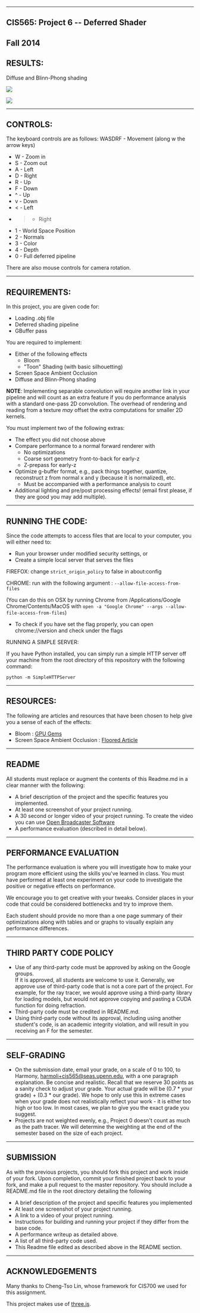 ------------------------------------------------------------------------------
CIS565: Project 6 -- Deferred Shader
-------------------------------------------------------------------------------
Fall 2014
-------------------------------------------------------------------------------
RESULTS:
-------------------------------------------------------------------------------

Diffuse and Blinn-Phong shading

![](https://github.com/DiracSea3921/Project6-DeferredShader/blob/master/Untitled6.png)

![](https://github.com/DiracSea3921/Project6-DeferredShader/blob/master/Untitled1.png)



-------------------------------------------------------------------------------
CONTROLS:
-------------------------------------------------------------------------------

The keyboard controls are as follows:
WASDRF - Movement (along w the arrow keys)
* W - Zoom in
* S - Zoom out
* A - Left
* D - Right
* R - Up
* F - Down
* ^ - Up
* v - Down
* < - Left
* > - Right
* 1 - World Space Position
* 2 - Normals
* 3 - Color
* 4 - Depth
* 0 - Full deferred pipeline

There are also mouse controls for camera rotation.

-------------------------------------------------------------------------------
REQUIREMENTS:
-------------------------------------------------------------------------------

In this project, you are given code for:
* Loading .obj file
* Deferred shading pipeline
* GBuffer pass

You are required to implement:
* Either of the following effects
  * Bloom
  * "Toon" Shading (with basic silhouetting)
* Screen Space Ambient Occlusion
* Diffuse and Blinn-Phong shading

**NOTE**: Implementing separable convolution will require another link in your pipeline and will count as an extra feature if you do performance analysis with a standard one-pass 2D convolution. The overhead of rendering and reading from a texture _may_ offset the extra computations for smaller 2D kernels.

You must implement two of the following extras:
* The effect you did not choose above
* Compare performance to a normal forward renderer with
  * No optimizations
  * Coarse sort geometry front-to-back for early-z
  * Z-prepass for early-z
* Optimize g-buffer format, e.g., pack things together, quantize, reconstruct z from normal x and y (because it is normalized), etc.
  * Must be accompanied with a performance analysis to count
* Additional lighting and pre/post processing effects! (email first please, if they are good you may add multiple).

-------------------------------------------------------------------------------
RUNNING THE CODE:
-------------------------------------------------------------------------------

Since the code attempts to access files that are local to your computer, you
will either need to:

* Run your browser under modified security settings, or
* Create a simple local server that serves the files


FIREFOX: change ``strict_origin_policy`` to false in about:config 

CHROME:  run with the following argument : `--allow-file-access-from-files`

(You can do this on OSX by running Chrome from /Applications/Google
Chrome/Contents/MacOS with `open -a "Google Chrome" --args
--allow-file-access-from-files`)

* To check if you have set the flag properly, you can open chrome://version and
  check under the flags

RUNNING A SIMPLE SERVER: 

If you have Python installed, you can simply run a simple HTTP server off your
machine from the root directory of this repository with the following command:

`python -m SimpleHTTPServer`

-------------------------------------------------------------------------------
RESOURCES:
-------------------------------------------------------------------------------

The following are articles and resources that have been chosen to help give you
a sense of each of the effects:

* Bloom : [GPU Gems](http://http.developer.nvidia.com/GPUGems/gpugems_ch21.html) 
* Screen Space Ambient Occlusion : [Floored
  Article](http://floored.com/blog/2013/ssao-screen-space-ambient-occlusion.html)

-------------------------------------------------------------------------------
README
-------------------------------------------------------------------------------
All students must replace or augment the contents of this Readme.md in a clear 
manner with the following:

* A brief description of the project and the specific features you implemented.
* At least one screenshot of your project running.
* A 30 second or longer video of your project running.  To create the video you
  can use [Open Broadcaster Software](http://obsproject.com) 
* A performance evaluation (described in detail below).

-------------------------------------------------------------------------------
PERFORMANCE EVALUATION
-------------------------------------------------------------------------------
The performance evaluation is where you will investigate how to make your 
program more efficient using the skills you've learned in class. You must have
performed at least one experiment on your code to investigate the positive or
negative effects on performance. 

We encourage you to get creative with your tweaks. Consider places in your code
that could be considered bottlenecks and try to improve them. 

Each student should provide no more than a one page summary of their
optimizations along with tables and or graphs to visually explain any
performance differences.

-------------------------------------------------------------------------------
THIRD PARTY CODE POLICY
-------------------------------------------------------------------------------
* Use of any third-party code must be approved by asking on the Google groups.  
  If it is approved, all students are welcome to use it.  Generally, we approve 
  use of third-party code that is not a core part of the project.  For example, 
  for the ray tracer, we would approve using a third-party library for loading 
  models, but would not approve copying and pasting a CUDA function for doing 
  refraction.
* Third-party code must be credited in README.md.
* Using third-party code without its approval, including using another 
  student's code, is an academic integrity violation, and will result in you 
  receiving an F for the semester.

-------------------------------------------------------------------------------
SELF-GRADING
-------------------------------------------------------------------------------
* On the submission date, email your grade, on a scale of 0 to 100, to Harmony,
  harmoli+cis565@seas.upenn.edu, with a one paragraph explanation.  Be concise and 
  realistic.  Recall that we reserve 30 points as a sanity check to adjust your 
  grade.  Your actual grade will be (0.7 * your grade) + (0.3 * our grade).  We 
  hope to only use this in extreme cases when your grade does not realistically 
  reflect your work - it is either too high or too low.  In most cases, we plan 
  to give you the exact grade you suggest.
* Projects are not weighted evenly, e.g., Project 0 doesn't count as much as 
  the path tracer.  We will determine the weighting at the end of the semester 
  based on the size of each project.


---
SUBMISSION
---
As with the previous projects, you should fork this project and work inside of
your fork. Upon completion, commit your finished project back to your fork, and
make a pull request to the master repository.  You should include a README.md
file in the root directory detailing the following

* A brief description of the project and specific features you implemented
* At least one screenshot of your project running.
* A link to a video of your project running.
* Instructions for building and running your project if they differ from the
  base code.
* A performance writeup as detailed above.
* A list of all third-party code used.
* This Readme file edited as described above in the README section.

---
ACKNOWLEDGEMENTS
---

Many thanks to Cheng-Tso Lin, whose framework for CIS700 we used for this
assignment.

This project makes use of [three.js](http://www.threejs.org).
